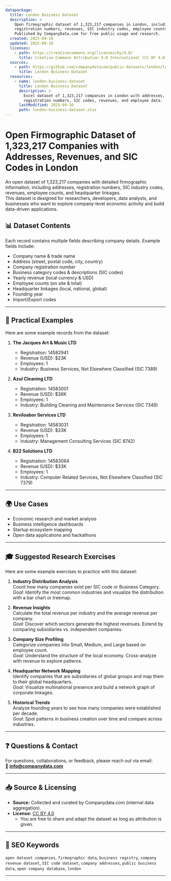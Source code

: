```yaml
---
datapackage:
  title: London Business Dataset
  description: >
    Open firmographic dataset of 1,323,217 companies in London, including addresses, 
    registration numbers, revenues, SIC industry codes, employee counts, and headquarter linkages. 
    Published by CompanyData.com for free public usage and research.
  created: 2025-09-10
  updated: 2025-09-10
  licenses:
    - path: https://creativecommons.org/licenses/by/4.0/
      title: Creative Commons Attribution 4.0 International (CC BY 4.0)
  sources:
    - path: https://github.com/companydatacom/public-datasets/london/london-business-dataset.xlsx
      title: London Business Dataset
  resources:
    - name: london-business-dataset
      title: London Business Dataset
      description: >
        Excel dataset of 1,323,217 companies in London with addresses, 
        registration numbers, SIC codes, revenues, and employee data.
      lastModified: 2025-09-10
      path: london-business-dataset.xlsx
---
```


# Open Firmographic Dataset of 1,323,217 Companies with Addresses, Revenues, and SIC Codes in London

An open dataset of 1,323,217 companies with detailed firmographic information, including addresses, registration numbers, SIC industry codes, revenues, employee counts, and headquarter linkages.  
This dataset is designed for researchers, developers, data analysts, and businesses who want to explore company-level economic activity and build data-driven applications.


## 📊 Dataset Contents

Each record contains multiple fields describing company details. Example fields include:

- Company name & trade name  
- Address (street, postal code, city, country)  
- Company registration number  
- Business category codes & descriptions (SIC codes)  
- Yearly revenue (local currency & USD)  
- Employee counts (on site & total)  
- Headquarter linkages (local, national, global)  
- Founding year  
- Import/Export codes  

---

## 🔎 Practical Examples

Here are some example records from the dataset:

1. **The Jacques Art & Music LTD**  
   - Registration: 14582941  
   - Revenue (USD): $23K  
   - Employees: 1  
   - Industry: Business Services, Not Elsewhere Classified (SIC 7389)  

2. **Azul Cleaning LTD**  
   - Registration: 14583001  
   - Revenue (USD): $36K  
   - Employees: 1  
   - Industry: Building Cleaning and Maintenance Services (SIC 7349)  

3. **Reviloabor Services LTD**  
   - Registration: 14583031  
   - Revenue (USD): $33K  
   - Employees: 1  
   - Industry: Management Consulting Services (SIC 8742)  

4. **B22 Solutions LTD**  
   - Registration: 14583064  
   - Revenue (USD): $33K  
   - Employees: 1  
   - Industry: Computer Related Services, Not Elsewhere Classified (SIC 7379)  


---

## 🌍 Use Cases
- Economic research and market analysis  
- Business intelligence dashboards  
- Startup ecosystem mapping  
- Open data applications and hackathons  

---

## 🎓 Suggested Research Exercises

Here are some example exercises to practice with this dataset:

1. **Industry Distribution Analysis**  
   Count how many companies exist per SIC code or Business Category.  
   *Goal:* Identify the most common industries and visualize the distribution with a bar chart or treemap.

2. **Revenue Insights**  
   Calculate the total revenue per industry and the average revenue per company.  
   *Goal:* Discover which sectors generate the highest revenues. Extend by comparing subsidiaries vs. independent companies.

3. **Company Size Profiling**  
   Categorize companies into Small, Medium, and Large based on employee count.  
   *Goal:* Understand the structure of the local economy. Cross-analyze with revenue to explore patterns.

4. **Headquarter Network Mapping**  
   Identify companies that are subsidiaries of global groups and map them to their global headquarters.  
   *Goal:* Visualize multinational presence and build a network graph of corporate linkages.

5. **Historical Trends**  
   Analyze founding years to see how many companies were established per decade.  
   *Goal:* Spot patterns in business creation over time and compare across industries.

---

## ❓ Questions & Contact
For questions, collaborations, or feedback, please reach out via email:  
📧 **info@companydata.com**

---

## 📥 Source & Licensing

- **Source:** Collected and curated by Companydata.com (internal data aggregation).  
- **License:** [CC BY 4.0](https://creativecommons.org/licenses/by/4.0/)  
  - You are free to share and adapt the dataset as long as attribution is given.

---

## 🔑 SEO Keywords
`open dataset companies`, `firmographic data`, `business registry`, `company revenue dataset`, `SIC code dataset`, `company addresses`, `public business data`, `open company database`, `london`

---

